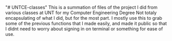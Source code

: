 "# UNTCE-classes" 
This is a summation of files of the project I did from various classes at UNT for my Computer Engineering Degree
Not totaly encapsulating of what I did, but for the most part. I mostly use this to grab some of the previous
functions that I made easily, and made it public so that I didnt need to worry about signing in on terminal or something
for ease of use.
